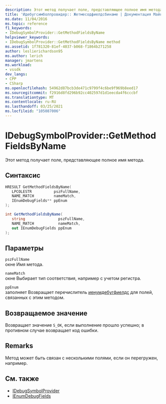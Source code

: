 ```yaml
---
description: Этот метод получает поле, представляющее полное имя метода.
title: 'Идебугсимболпровидер:: Жетмесодфиелдсбинаме | Документация Майкрософт'
ms.date: 11/04/2016
ms.topic: reference
f1_keywords:
- IDebugSymbolProvider::GetMethodFieldsByName
helpviewer_keywords:
- IDebugSymbolProvider::GetMethodFieldsByName method
ms.assetid: 1f781320-81ef-4037-b068-f1864b271258
author: leslierichardson95
ms.author: lerich
manager: jmartens
ms.workload:
- vssdk
dev_langs:
- CPP
- CSharp
ms.openlocfilehash: 54962d87bcb3de471c9799f4c6be9f969b8eed17
ms.sourcegitcommit: f2916d8fd296b92cc402597d1d1eecda4f6cccbf
ms.translationtype: MT
ms.contentlocale: ru-RU
ms.lasthandoff: 03/25/2021
ms.locfileid: "105087006"
---
```

# <a name="idebugsymbolprovidergetmethodfieldsbyname"></a>IDebugSymbolProvider::GetMethodFieldsByName
Этот метод получает поле, представляющее полное имя метода.

## <a name="syntax"></a>Синтаксис

```cpp
HRESULT GetMethodFieldsByName( 
   LPCOLESTR          pszFullName,
   NAME_MATCH         nameMatch,
   IEnumDebugFields** ppEnum
);
```

```csharp
int GetMethodFieldsByName(
   string               pszFullName,
   NAME_MATCH           nameMatch,
   out IEnumDebugFields ppEnum
);
```

## <a name="parameters"></a>Параметры
`pszFullName`\
окне Имя метода.

`nameMatch`\
окне Выбирает тип соответствия, например с учетом регистра.

`ppEnum`\
заполняет Возвращает перечислитель [иенумдебугфиелдс](../../../extensibility/debugger/reference/ienumdebugfields.md) для полей, связанных с этим методом.

## <a name="return-value"></a>Возвращаемое значение
 Возвращает значение `S_OK`, если выполнение прошло успешно; в противном случае возвращает код ошибки.

## <a name="remarks"></a>Remarks
 Метод может быть связан с несколькими полями, если он перегружен, например.

## <a name="see-also"></a>См. также
- [IDebugSymbolProvider](../../../extensibility/debugger/reference/idebugsymbolprovider.md)
- [IEnumDebugFields](../../../extensibility/debugger/reference/ienumdebugfields.md)
